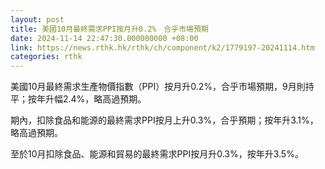 ```yaml
---
layout: post
title: 美國10月最終需求PPI按月升0.2%　合乎市場預期
date: 2024-11-14 22:47:30.000000000 +08:00
link: https://news.rthk.hk/rthk/ch/component/k2/1779197-20241114.htm
categories: rthk
---
```


美國10月最終需求生產物價指數（PPI）按月升0.2%，合乎市場預期，9月則持平；按年升幅2.4%，略高過預期。

期內，扣除食品和能源的最終需求PPI按月上升0.3%，合乎預期；按年升3.1%，略高過預期。

至於10月扣除食品、能源和貿易的最終需求PPI按月升0.3%，按年升3.5%。
